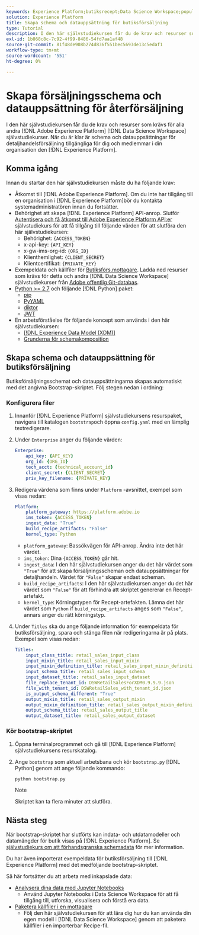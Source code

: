 ```yaml
---
keywords: Experience Platform;butiksrecept;Data Science Workspace;populära ämnen;recept
solution: Experience Platform
title: Skapa schema och datauppsättning för butiksförsäljning
type: Tutorial
description: I den här självstudiekursen får du de krav och resurser som krävs för alla andra självstudiekurser i Adobe Experience Platform Data Science Workspace. När du är klar är schema och datauppsättningar för detaljhandelsförsäljning tillgängliga för dig och medlemmar i din organisation på Experience Platform.
exl-id: 1b868c8c-7c92-4f99-8486-54fd7aa1af48
source-git-commit: 81f48de908b274d836f551bec5693de13c5edaf1
workflow-type: tm+mt
source-wordcount: '551'
ht-degree: 0%

---
```



# Skapa försäljningsschema och datauppsättning för återförsäljning

I den här självstudiekursen får du de krav och resurser som krävs för alla andra [!DNL Adobe Experience Platform] [!DNL Data Science Workspace] självstudiekurser. När du är klar är schema och datauppsättningar för detaljhandelsförsäljning tillgängliga för dig och medlemmar i din organisation den [!DNL Experience Platform].

## Komma igång

Innan du startar den här självstudiekursen måste du ha följande krav:
- Åtkomst till [!DNL Adobe Experience Platform]. Om du inte har tillgång till en organisation i [!DNL Experience Platform]bör du kontakta systemadministratören innan du fortsätter.
- Behörighet att skapa [!DNL Experience Platform] API-anrop. Slutför [Autentisera och få åtkomst till Adobe Experience Platform API:er](https://www.adobe.com/go/platform-api-authentication-en) självstudiekurs för att få tillgång till följande värden för att slutföra den här självstudiekursen:
   - Behörighet: `{ACCESS_TOKEN}`
   - x-api-key: `{API_KEY}`
   - x-gw-ims-org-id: `{ORG_ID}`
   - Klienthemlighet: `{CLIENT_SECRET}`
   - Klientcertifikat: `{PRIVATE_KEY}`
- Exempeldata och källfiler för [Butiksförs.mottagare](../pre-built-recipes/retail-sales.md). Ladda ned resurser som krävs för detta och andra [!DNL Data Science Workspace] självstudiekurser från [Adobe offentlig Git-databas](https://github.com/adobe/experience-platform-dsw-reference/).
- [Python >= 2.7](https://www.python.org/downloads/) och följande [!DNL Python] paket:
   - [pip](https://pypi.org/project/pip/)
   - [PyYAML](https://pyyaml.org/)
   - [diktor](https://pypi.org/project/dictor/)
   - [JWT](https://pypi.org/project/jwt/)
- En arbetsförståelse för följande koncept som används i den här självstudiekursen:
   - [[!DNL Experience Data Model (XDM)]](../../xdm/home.md)
   - [Grunderna för schemakomposition](../../xdm/schema/field-dictionary.md)

## Skapa schema och datauppsättning för butiksförsäljning

Butiksförsäljningsschemat och datauppsättningarna skapas automatiskt med det angivna Bootstrap-skriptet. Följ stegen nedan i ordning:

### Konfigurera filer

1. Innanför [!DNL Experience Platform] självstudiekursens resurspaket, navigera till katalogen `bootstrap`och öppna `config.yaml` med en lämplig textredigerare.
2. Under `Enterprise` anger du följande värden:

   ```yaml
   Enterprise:
       api_key: {API_KEY}
       org_id: {ORG_ID}
       tech_acct: {technical_account_id}
       client_secret: {CLIENT_SECRET}
       priv_key_filename: {PRIVATE_KEY}
   ```

3. Redigera värdena som finns under `Platform` -avsnittet, exempel som visas nedan:

   ```yaml
   Platform:
       platform_gateway: https://platform.adobe.io
       ims_token: {ACCESS_TOKEN}
       ingest_data: "True"
       build_recipe_artifacts: "False"
       kernel_type: Python
   ```

   - `platform_gateway`: Bassökvägen för API-anrop. Ändra inte det här värdet.
   - `ims_token`: Dina `{ACCESS_TOKEN}` går hit.
   - `ingest_data`: I den här självstudiekursen anger du det här värdet som `"True"` för att skapa försäljningsscheman och datauppsättningar för detaljhandeln. Värdet för `"False"` skapar endast scheman.
   - `build_recipe_artifacts`: I den här självstudiekursen anger du det här värdet som `"False"` för att förhindra att skriptet genererar en Recept-artefakt.
   - `kernel_type`: Körningstypen för Recept-artefakten. Lämna det här värdet som `Python` if `build_recipe_artifacts` anges som `"False"`, annars anger du rätt körningstyp.

4. Under `Titles` ska du ange följande information för exempeldata för butiksförsäljning, spara och stänga filen när redigeringarna är på plats. Exempel som visas nedan:

   ```yaml
   Titles:
       input_class_title: retail_sales_input_class
       input_mixin_title: retail_sales_input_mixin
       input_mixin_definition_title: retail_sales_input_mixin_definition
       input_schema_title: retail_sales_input_schema
       input_dataset_title: retail_sales_input_dataset
       file_replace_tenant_id: DSWRetailSalesForXDM0.9.9.9.json
       file_with_tenant_id: DSWRetailSales_with_tenant_id.json
       is_output_schema_different: "True"
       output_mixin_title: retail_sales_output_mixin
       output_mixin_definition_title: retail_sales_output_mixin_definition
       output_schema_title: retail_sales_output_title
       output_dataset_title: retail_sales_output_dataset
   ```

### Kör bootstrap-skriptet

1. Öppna terminalprogrammet och gå till [!DNL Experience Platform] självstudiekursens resurskatalog.
2. Ange `bootstrap` som aktuell arbetsbana och kör `bootstrap.py` [!DNL Python] genom att ange följande kommando:

   ```bash
   python bootstrap.py
   ```

   >[!NOTE]
   >
   >Skriptet kan ta flera minuter att slutföra.

## Nästa steg

När bootstrap-skriptet har slutförts kan indata- och utdatamodeller och datamängder för butik visas på [!DNL Experience Platform]. Se [självstudiekurs om att förhandsgranska schemadata](./preview-schema-data.md)
för mer information.

Du har även importerat exempeldata för butiksförsäljning till [!DNL Experience Platform] med det medföljande bootstrap-skriptet.

Så här fortsätter du att arbeta med inkapslade data:
- [Analysera dina data med Jupyter Notebooks](../jupyterlab/analyze-your-data.md)
   - Använd Jupyter Notebooks i Data Science Workspace för att få tillgång till, utforska, visualisera och förstå era data.
- [Paketera källfiler i en mottagare](./package-source-files-recipe.md)
   - Följ den här självstudiekursen för att lära dig hur du kan använda din egen modell i [!DNL Data Science Workspace] genom att paketera källfiler i en importerbar Recipe-fil.
